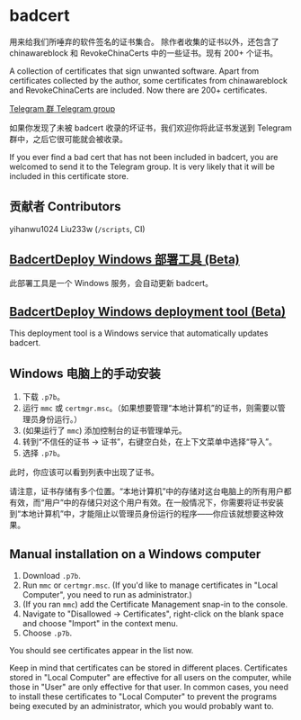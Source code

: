 # badcert

用来给我们所唾弃的软件签名的证书集合。
除作者收集的证书以外，还包含了 chinawareblock 和 RevokeChinaCerts 中的一些证书。现有 200+ 个证书。

A collection of certificates that sign unwanted software.
Apart from certificates collected by the author, some certificates from chinawareblock and RevokeChinaCerts are included. Now there are 200+ certificates.

[Telegram 群 Telegram group](https://t.me/badcert)

如果你发现了未被 badcert 收录的坏证书，我们欢迎你将此证书发送到 Telegram 群中，之后它很可能就会被收录。

If you ever find a bad cert that has not been included in badcert, you are welcomed to send it to the Telegram group. It is very likely that it will be included in this certificate store.

## 贡献者 Contributors

yihanwu1024
Liu233w (`/scripts`, CI)

## [BadcertDeploy Windows 部署工具 (Beta)](https://github.com/yihanwu1024/BadcertDeploy)

此部署工具是一个 Windows 服务，会自动更新 badcert。

## [BadcertDeploy Windows deployment tool (Beta)](https://github.com/yihanwu1024/BadcertDeploy)

This deployment tool is a Windows service that automatically updates badcert.

## Windows 电脑上的手动安装

1. 下载 `.p7b`。
1. 运行 `mmc` 或 `certmgr.msc`。（如果想要管理“本地计算机”的证书，则需要以管理员身份运行。）
1. (如果运行了 `mmc`) 添加控制台的证书管理单元。
1. 转到“不信任的证书 → 证书”，右键空白处，在上下文菜单中选择“导入”。
1. 选择 `.p7b`。

此时，你应该可以看到列表中出现了证书。

请注意，证书存储有多个位置。“本地计算机”中的存储对这台电脑上的所有用户都有效，而“用户”中的存储只对这个用户有效。在一般情况下，你需要将证书安装到“本地计算机”中，才能阻止以管理员身份运行的程序——你应该就想要这种效果。

## Manual installation on a Windows computer

1. Download `.p7b`.
1. Run `mmc` or `certmgr.msc`. (If you'd like to manage certificates in "Local Computer", you need to run as administrator.)
1. (If you ran `mmc`) add the Certificate Management snap-in to the console.
1. Navigate to "Disallowed → Certificates", right-click on the blank space and choose "Import" in the context menu.
1. Choose `.p7b`.

You should see certificates appear in the list now.

Keep in mind that certificates can be stored in different places. Certificates stored in "Local Computer" are effective for all users on the computer, while those in "User" are only effective for that user. In common cases, you need to install these certificates to "Local Computer" to prevent the programs being executed by an administrator, which you would probably want to.
